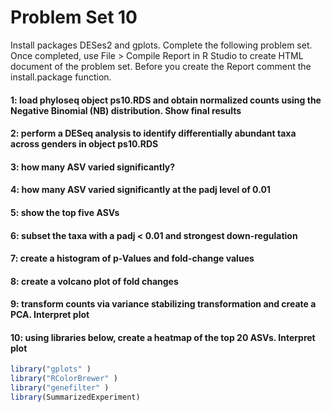 # Problem Set 10
Install packages DESes2 and gplots. Complete the following problem set. Once completed, use File > Compile Report in R Studio to create HTML document of the problem set. Before you create the Report comment the install.package function. 

#### 1: load phyloseq object ps10.RDS and obtain normalized counts using the Negative Binomial (NB) distribution. Show final results

#### 2: perform a DESeq analysis to identify differentially abundant taxa across genders in object ps10.RDS

#### 3: how many ASV varied significantly?

#### 4: how many ASV varied significantly at the padj level of 0.01

#### 5: show the top five ASVs

#### 6: subset the taxa with a padj < 0.01 and strongest down-regulation

#### 7: create a histogram of p-Values and fold-change values

#### 8: create a volcano plot of fold changes

#### 9: transform counts via variance stabilizing transformation and create a PCA. Interpret plot

#### 10: using libraries below, create a heatmap of the top 20 ASVs. Interpret plot
```r
library("gplots" )
library("RColorBrewer" )
library("genefilter" )
library(SummarizedExperiment)
```

